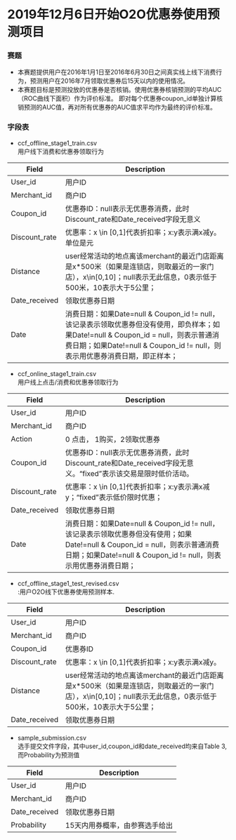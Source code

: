 # 2019年12月6日开始O2O优惠券使用预测项目

### 赛题
  - 本赛题提供用户在2016年1月1日至2016年6月30日之间真实线上线下消费行为，预测用户在2016年7月领取优惠券后15天以内的使用情况。  
  - 本赛题目标是预测投放的优惠券是否核销。使用优惠券核销预测的平均AUC（ROC曲线下面积）作为评价标准。 即对每个优惠券coupon_id单独计算核销预测的AUC值，再对所有优惠券的AUC值求平均作为最终的评价标准。  
  
### 字段表  

- ccf_offline_stage1_train.csv  
用户线下消费和优惠券领取行为  


Field  | Description
--------- | --------|
User_id  | 用户ID |
Merchant_id  | 商户ID |
Coupon_id  | 优惠券ID：null表示无优惠券消费，此时Discount_rate和Date_received字段无意义 |
Discount_rate  | 优惠率：x \in [0,1]代表折扣率；x:y表示满x减y。单位是元 |
Distance  | user经常活动的地点离该merchant的最近门店距离是x*500米（如果是连锁店，则取最近的一家门店），x\in[0,10]；null表示无此信息，0表示低于500米，10表示大于5公里； |
Date_received  | 领取优惠券日期 |
Date  | 消费日期：如果Date=null & Coupon_id != null，该记录表示领取优惠券但没有使用，即负样本；如果Date!=null & Coupon_id = null，则表示普通消费日期；如果Date!=null & Coupon_id != null，则表示用优惠券消费日期，即正样本； |

  - ccf_online_stage1_train.csv  
  用户线上点击/消费和优惠券领取行为

Field  | Description
--------- | --------|
User_id  | 用户ID |
Merchant_id  | 商户ID |
Action  | 0 点击， 1购买，2领取优惠券 |
Coupon_id  | 优惠券ID：null表示无优惠券消费，此时Discount_rate和Date_received字段无意义。“fixed”表示该交易是限时低价活动。 |
Discount_rate  | 优惠率：x \in [0,1]代表折扣率；x:y表示满x减y；“fixed”表示低价限时优惠； |
Date_received  | 领取优惠券日期 |
Date  | 消费日期：如果Date=null & Coupon_id != null，该记录表示领取优惠券但没有使用；如果Date!=null & Coupon_id = null，则表示普通消费日期；如果Date!=null & Coupon_id != null，则表示用优惠券消费日期； |

- ccf_offline_stage1_test_revised.csv  
:用户O2O线下优惠券使用预测样本.

Field  | Description
--------- | --------|
User_id  | 用户ID |
Merchant_id  | 商户ID |
Coupon_id  | 优惠券ID |
Discount_rate  | 优惠率：x \in [0,1]代表折扣率；x:y表示满x减y。|
Distance  | user经常活动的地点离该merchant的最近门店距离是x*500米（如果是连锁店，则取最近的一家门店），x\in[0,10]；null表示无此信息，0表示低于500米，10表示大于5公里； |
Date_received  | 领取优惠券日期 |

  - sample_submission.csv  
  选手提交文件字段，其中user_id,coupon_id和date_received均来自Table 3,而Probability为预测值

Field  | Description
--------- | --------|
User_id  | 用户ID |
Merchant_id  | 商户ID |
Date_received  | 领取优惠券日期 |
Probability  | 15天内用券概率，由参赛选手给出 |















